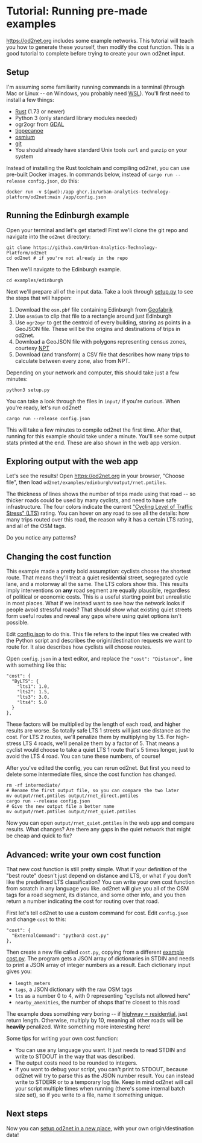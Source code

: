 # Tutorial: Running pre-made examples

<https://od2net.org> includes some example networks. This tutorial will teach
you how to generate these yourself, then modify the cost function. This is a
good tutorial to complete before trying to create your own od2net input.

## Setup

I'm assuming some familiarity running commands in a terminal (through Mac or
Linux -- on Windows, you probably need
[WSL](https://learn.microsoft.com/en-us/windows/wsl/install)). You'll first
need to install a few things:

- [Rust](https://www.rust-lang.org/tools/install) (1.73 or newer)
- Python 3 (only standard library modules needed)
- ogr2ogr from [GDAL](https://gdal.org/download.html)
- [tippecanoe](https://github.com/felt/tippecanoe)
- [osmium](https://osmcode.org/osmium-tool/manual.html#installation)
- [git](https://git-scm.com/downloads)
- You should already have standard Unix tools `curl` and `gunzip` on your system

Instead of installing the Rust toolchain and compiling od2net, you can use pre-built Docker images. In commands below, instead of `cargo run --release config.json`, do this:

```shell
docker run -v $(pwd):/app ghcr.io/urban-analytics-technology-platform/od2net:main /app/config.json
```

## Running the Edinburgh example

Open your terminal and let's get started! First we'll clone the git repo and
navigate into the `od2net` directory:

```shell
git clone https://github.com/Urban-Analytics-Technology-Platform/od2net
cd od2net # if you're not already in the repo
```

Then we'll navigate to the Edinburgh example.

```shell
cd examples/edinburgh
```

Next we'll prepare all of the input data. Take a look through
[setup.py](https://github.com/Urban-Analytics-Technology-Platform/od2net/blob/main/examples/edinburgh/setup.py)
to see the steps that will happen:

1.  Download the `osm.pbf` file containing Edinburgh from [Geofabrik](https://download.geofabrik.de/europe/great-britain/scotland.html)
2.  Use `osmium` to clip that file to a rectangle around just Edinburgh
3.  Use `ogr2ogr` to get the centroid of every building, storing as points in a GeoJSON file. These will be the origins and destinations of trips in od2net.
4.  Download a GeoJSON file with polygons representing census zones, courtesy [NPT](https://nptscot.github.io)
5.  Download (and transform) a CSV file that describes how many trips to calculate between every zone, also from NPT.

Depending on your network and computer, this should take just a few minutes:

```shell
python3 setup.py
```

You can take a look through the files in `input/` if you're curious. When you're ready, let's run od2net!

```shell
cargo run --release config.json
```

This will take a few minutes to compile od2net the first time. After that,
running for this example should take under a minute. You'll see some output
stats printed at the end. These are also shown in the web app version.

## Exploring output with the web app

Let's see the results! Open <https://od2net.org> in your browser, "Choose
file", then load `od2net/examples/edinburgh/output/rnet.pmtiles`.

The thickness of lines shows the number of trips made using that road -- so thicker roads could be used by many cyclists, and need to have safe infrastructure. The four colors indicate the current ["Cycling Level of Traffic Stress" (LTS)](https://maps.bikeottawa.ca/lts/) rating. You can hover on any road to see all the details: how many trips routed over this road, the reason why it has a certain LTS rating, and all of the OSM tags.

Do you notice any patterns?

## Changing the cost function

This example made a pretty bold assumption: cyclists choose the shortest route. That means they'll treat a quiet residential street, segregated cycle lane, and a motorway all the same. The LTS colors show this. This results imply interventions on **any** road segment are equally plausible, regardless of political or economic costs. This is a useful starting point but unrealistic in most places. What if we instead want to see how the network looks if people avoid stressful roads? That should show what existing quiet streets form useful routes and reveal any gaps where using quiet options isn't possible.

Edit [config.json](https://github.com/Urban-Analytics-Technology-Platform/od2net/blob/main/examples/edinburgh/config.json) to do this. This file refers to the input files we created with the Python script and describes the origin/destination requests we want to route for. It also describes how cyclists will choose routes.

Open `config.json` in a text editor, and replace the `"cost": "Distance",` line with something like this:

```
"cost": {
  "ByLTS": {
    "lts1": 1.0,
    "lts2": 1.5,
    "lts3": 3.0,
    "lts4": 5.0
  }
},
```

These factors will be multiplied by the length of each road, and higher results are worse. So totally safe LTS 1 streets will just use distance as the cost. For LTS 2 routes, we'll penalize them by multiplying by 1.5. For high-stress LTS 4 roads, we'll penalize them by a factor of 5. That means a cyclist would choose to take a quiet LTS 1 route that's 5 times longer, just to avoid the LTS 4 road. You can tune these numbers, of course!

After you've edited the config, you can rerun od2net. But first you need to delete some intermediate files, since the cost function has changed.

```shell
rm -rf intermediate/ 
# Rename the first output file, so you can compare the two later
mv output/rnet.pmtiles output/rnet_direct.pmtiles
cargo run --release config.json
# Give the new output file a better name
mv output/rnet.pmtiles output/rnet_quiet.pmtiles
```

Now you can open `output/rnet_quiet.pmtiles` in the web app and compare results. What changes? Are there any gaps in the quiet network that might be cheap and quick to fix?

## Advanced: write your own cost function

That new cost function is still pretty simple. What if your definition of the "best route" doesn't just depend on distance and LTS, or what if you don't like the predefined LTS classification? You can write your own cost function from scratch in any language you like. od2net will give you all of the OSM tags for a road segment, its distance, and some other info, and you then return a number indicating the cost for routing over that road.

First let's tell od2net to use a custom command for cost. Edit `config.json` and change `cost` to this:

```
"cost": {
  "ExternalCommand": "python3 cost.py"
},
```

Then create a new file called `cost.py`, copying from a different [example cost.py](https://github.com/Urban-Analytics-Technology-Platform/od2net/blob/main/examples/edinburgh/example_cost.py). The program gets a JSON array of dictionaries in STDIN and needs to print a JSON array of integer numbers as a result. Each dictionary input gives you:

- `length_meters`
- `tags`, a JSON dictionary with the raw OSM tags
- `lts` as a number 0 to 4, with 0 representing "cyclists not allowed here"
- `nearby_amenities`, the number of shops that're closest to this road

The example does something very boring -- if [highway = residential](https://wiki.openstreetmap.org/wiki/Tag:highway%3Dresidential), just return length. Otherwise, multiply by 10, meaning all other roads will be **heavily** penalized. Write something more interesting here!

Some tips for writing your own cost function:

- You can use any language you want. It just needs to read STDIN and write to STDOUT in the way that was described.
- The output costs need to be rounded to integers.
- If you want to debug your script, you can't print to STDOUT, because od2net will try to parse this as the JSON number result. You can instead write to STDERR or to a temporary log file. Keep in mind od2net will call your script multiple times when running (there's some internal batch size set), so if you write to a file, name it something unique.

## Next steps

Now you can [setup od2net in a new place](tutorial_new_area.md), with your own origin/destination data!

